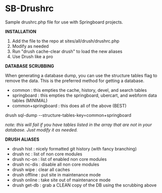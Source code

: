 SB-Drushrc
==========

Sample drushrc.php file for use with Springboard projects.

**INSTALLATION**

1. Add the file to the repo at sites/all/drush/drushrc.php
2. Modify as needed
3. Run "drush cache-clear drush" to load the new aliases
4. Use Drush like a pro

**DATABASE SCRUBBING**

When generating a database dump, you can use the structure tables flag to remove the data. This is the preferred method for getting a database.

 - common : this empties the cache, history, devel, and search tables
 - springboard : this empties the springboard, ubercart, and webform data tables (MINIMAL)
 - common+springboard : this does all of the above (BEST)

drush sql-dump --structure-tables-key=common+springboard

_note: this will fail if you have tables listed in the array that are not in your database. Just modify it as needed._

**DRUSH ALIASES**

 - drush hist : nicely formatted git history (with fancy branching)
 - drush nc : list of non core modules
 - drush nc-on : list of enabled non core modules
 - drush nc-dis : disable all non core modules
 - drush wipe : clear all caches
 - drush offline : put site in maintenance mode
 - drush online : take site out of maintenance mode
 - drush get-db : grab a CLEAN copy of the DB using the scrubbing above
